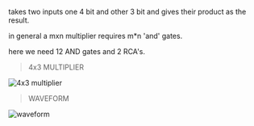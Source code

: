 takes two inputs one 4 bit and other 3 bit and gives their product as the result.

in general a mxn multiplier requires m*n  'and' gates.

here we need 12 AND gates and 2 RCA's.

>4x3 MULTIPLIER

![4x3 multiplier](https://user-images.githubusercontent.com/123290522/230791509-ae3a05d2-a2bb-4b34-bd80-0999e76c00e9.jpeg)



>WAVEFORM

![waveform](https://user-images.githubusercontent.com/123290522/230787892-33317364-63cc-40e7-9ba6-bd0fa92025b3.png)
